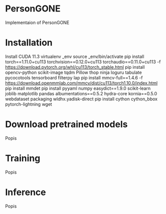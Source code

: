 # PersonGONE
Implementaion of PersonGONE

# Installation
Install CUDA 11.3
virtualenv _env
source _env/bin/activate
pip install torch==1.11.0+cu113 torchvision==0.12.0+cu113 torchaudio==0.11.0+cu113 -f https://download.pytorch.org/whl/cu113/torch_stable.html
pip install opencv-python scikit-image tqdm Pillow thop ninja loguru tabulate pycocotools tensorboard filterpy lap
pip install mmcv-full==1.4.6 -f https://download.openmmlab.com/mmcv/dist/cu113/torch1.10.0/index.html
pip install mmdet
pip install pyyaml numpy easydict==1.9.0 scikit-learn joblib matplotlib pandas albumentations==0.5.2 hydra-core kornia==0.5.0 webdataset packaging wldhx.yadisk-direct
pip install cython cython_bbox pytorch-lightning wget

# Download pretrained models
Popis

# Training
Popis

# Inference
Popis
